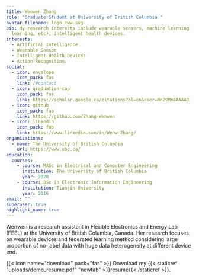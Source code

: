 ```yaml
---
title: Wenwen Zhang
role: "Graduate Student at University of British Columbia "
avatar_filename: logo_zww.svg
bio: My research interests include wearable sensors, machine learning (federated
  learning, etc), intelligent health devices.
interests:
  - Artificial Intelligence
  - Wearable Sensor
  - Intelligent Health Devices
  - Action Recognition.
social:
  - icon: envelope
    icon_pack: fas
    link: /#contact
  - icon: graduation-cap
    icon_pack: fas
    link: https://scholar.google.ca/citations?hl=en&user=Nn29Mm8AAAAJ
  - icon: github
    icon_pack: fab
    link: https://github.com/Zhang-Wenwen
  - icon: linkedin
    icon_pack: fab
    link: https://www.linkedin.com/in/Wenw-Zhang/
organizations:
  - name: The University of British Columbia
    url: https://www.ubc.ca/
education:
  courses:
    - course: MASc in Electrical and Computer Engineering
      institution: The University of British Columbia
      year: 2020
    - course: BSc in Electronic Information Engineering
      institution: Tianjin University
      year: 2016
email: ""
superuser: true
highlight_name: true
---
```

Wenwen is a research assistant in Flexible Electronics and Energy Lab (FEEL) at the University of British Columbia, Canada. Her research focuses on wearable devices and federated learning method considering large proportion of no-label data with huge data heterogeneity at different device end.

{{< icon name="download" pack="fas" >}} Download my {{< staticref "uploads/demo_resume.pdf" "newtab" >}}resumé{{< /staticref >}}.